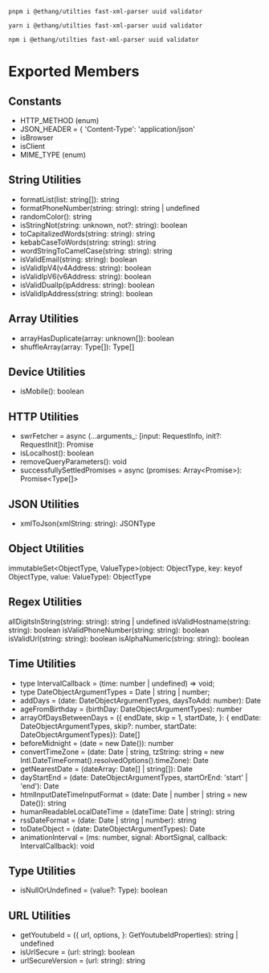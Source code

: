 ```
pnpm i @ethang/utilties fast-xml-parser uuid validator
```
```
yarn i @ethang/utilties fast-xml-parser uuid validator
```
```
npm i @ethang/utilties fast-xml-parser uuid validator
```

# Exported Members

## Constants

* HTTP_METHOD (enum)
* JSON_HEADER = { 'Content-Type': 'application/json'
* isBrowser
* isClient
* MIME_TYPE (enum)

## String Utilities
* formatList(list: string[]): string
* formatPhoneNumber(string: string): string | undefined
* randomColor(): string
* isStringNot(string: unknown, not?: string): boolean
* toCapitalizedWords(string: string): string
* kebabCaseToWords(string: string): string
* wordStringToCamelCase(string: string): string
* isValidEmail(string: string): boolean
* isValidIpV4(v4Address: string): boolean
* isValidIpV6(v6Address: string): boolean
* isValidDualIp(ipAddress: string): boolean
* isValidIpAddress(string: string): boolean

## Array Utilities

* arrayHasDuplicate(array: unknown[]): boolean
* shuffleArray<Type>(array: Type[]): Type[]

## Device Utilities

* isMobile(): boolean

## HTTP Utilities

* swrFetcher = async <ResponseType>(...arguments_: [input: RequestInfo, init?: RequestInit]): Promise<ResponseType>
* isLocalhost(): boolean
* removeQueryParameters(): void
* successfullySettledPromises = async <Type>(promises: Array<Promise<Type>>): Promise<Type[]>

## JSON Utilities

* xmlToJson<JSONType>(xmlString: string): JSONType

## Object Utilities

immutableSet<ObjectType, ValueType>(object: ObjectType, key: keyof ObjectType, value: ValueType): ObjectType

## Regex Utilities

allDigitsInString(string: string): string | undefined
isValidHostname(string: string): boolean
isValidPhoneNumber(string: string): boolean
isValidUrl(string: string): boolean
isAlphaNumeric(string: string): boolean

## Time Utilities

* type IntervalCallback = (time: number | undefined) => void;
* type DateObjectArgumentTypes = Date | string | number;
* addDays = (date: DateObjectArgumentTypes, daysToAdd: number): Date
* ageFromBirthday = (birthDay: DateObjectArgumentTypes): number
* arrayOfDaysBetweenDays = ({ endDate, skip = 1, startDate, }: { endDate: DateObjectArgumentTypes, skip?: number, startDate: DateObjectArgumentTypes}): Date[]
* beforeMidnight = (date = new Date()): number
* convertTimeZone = (date: Date | string, tzString: string = new Intl.DateTimeFormat().resolvedOptions().timeZone): Date
* getNearestDate = (dateArray: Date[] | string[]): Date
* dayStartEnd = (date: DateObjectArgumentTypes, startOrEnd: 'start' | 'end'): Date
* htmlInputDateTimeInputFormat = (date: Date | number | string = new Date()): string
* humanReadableLocalDateTime = (dateTime: Date | string): string
* rssDateFormat = (date: Date | string | number): string
* toDateObject = (date: DateObjectArgumentTypes): Date
* animationInterval = (ms: number, signal: AbortSignal, callback: IntervalCallback): void

## Type Utilities

* isNullOrUndefined = <Type>(value?: Type): boolean

## URL Utilities

* getYoutubeId = ({ url, options, }: GetYoutubeIdProperties): string | undefined
* isUrlSecure = (url: string): boolean
* urlSecureVersion = (url: string): string
